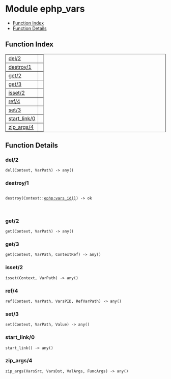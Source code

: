 

# Module ephp_vars #
* [Function Index](#index)
* [Function Details](#functions)

<a name="index"></a>

## Function Index ##


<table width="100%" border="1" cellspacing="0" cellpadding="2" summary="function index"><tr><td valign="top"><a href="#del-2">del/2</a></td><td></td></tr><tr><td valign="top"><a href="#destroy-1">destroy/1</a></td><td></td></tr><tr><td valign="top"><a href="#get-2">get/2</a></td><td></td></tr><tr><td valign="top"><a href="#get-3">get/3</a></td><td></td></tr><tr><td valign="top"><a href="#isset-2">isset/2</a></td><td></td></tr><tr><td valign="top"><a href="#ref-4">ref/4</a></td><td></td></tr><tr><td valign="top"><a href="#set-3">set/3</a></td><td></td></tr><tr><td valign="top"><a href="#start_link-0">start_link/0</a></td><td></td></tr><tr><td valign="top"><a href="#zip_args-4">zip_args/4</a></td><td></td></tr></table>


<a name="functions"></a>

## Function Details ##

<a name="del-2"></a>

### del/2 ###

`del(Context, VarPath) -> any()`

<a name="destroy-1"></a>

### destroy/1 ###

<pre><code>
destroy(Context::<a href="ephp.md#type-vars_id">ephp:vars_id()</a>) -&gt; ok
</code></pre>
<br />

<a name="get-2"></a>

### get/2 ###

`get(Context, VarPath) -> any()`

<a name="get-3"></a>

### get/3 ###

`get(Context, VarPath, ContextRef) -> any()`

<a name="isset-2"></a>

### isset/2 ###

`isset(Context, VarPath) -> any()`

<a name="ref-4"></a>

### ref/4 ###

`ref(Context, VarPath, VarsPID, RefVarPath) -> any()`

<a name="set-3"></a>

### set/3 ###

`set(Context, VarPath, Value) -> any()`

<a name="start_link-0"></a>

### start_link/0 ###

`start_link() -> any()`

<a name="zip_args-4"></a>

### zip_args/4 ###

`zip_args(VarsSrc, VarsDst, ValArgs, FuncArgs) -> any()`

